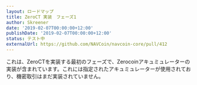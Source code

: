 ```yaml
---
layout: ロードマップ
title: ZeroCT 実装　フェーズ1
author: Skreener
date: '2019-02-07T00:00:00+12:00'
publishDate: '2019-02-07T00:00:00+12:00'
status: テスト中
externalUrl: https://github.com/NAVCoin/navcoin-core/pull/412
---
```


これは、ZeroCTを実装する最初のフェーズで、Zerocoinアキュミュレーターの実装が含まれています。これには指定されたアキュミュレーターが使用されており、機密取引はまだ実装されていません。
